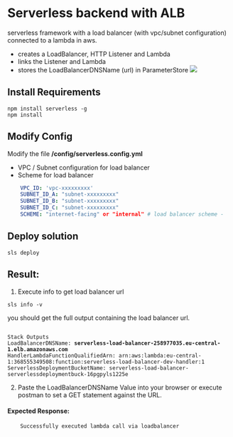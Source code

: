 # Serverless backend with ALB 
serverless framework with a load balancer (with vpc/subnet configuration) connected to a lambda in aws.

- creates a LoadBalancer, HTTP Listener and Lambda
- links the Listener and Lambda
- stores the LoadBalancerDNSName (url) in ParameterStore
![](https://api-alb-lambda.s3.amazonaws.com/aws-alb-lambda.svg)


## Install Requirements
```
npm install serverless -g
npm install
```

## Modify Config
Modify the file **/config/serverless.config.yml** 
- VPC / Subnet configuration for load balancer
- Scheme for load balancer 

```yaml
    VPC_ID: 'vpc-xxxxxxxxx'
    SUBNET_ID_A: "subnet-xxxxxxxxx"
    SUBNET_ID_B: "subnet-xxxxxxxxx"
    SUBNET_ID_C: "subnet-xxxxxxxxx"
    SCHEME: "internet-facing" or "internal" # load balancer scheme - 
```

## Deploy solution
```
sls deploy
```

## Result:
1. Execute info to get load balancer url
```
sls info -v
```

you should get the full output containing the load balancer url.
<pre><code>
Stack Outputs
LoadBalancerDNSName: <b>serverless-load-balancer-258977035.eu-central-1.elb.amazonaws.com</b>
HandlerLambdaFunctionQualifiedArn: arn:aws:lambda:eu-central-1:368555349508:function:serverless-load-balancer-dev-handler:1
ServerlessDeploymentBucketName: serverless-load-balancer-serverlessdeploymentbuck-16pgpyls1225e
</code></pre>


2. Paste the LoadBalancerDNSName Value into your browser or execute postman to set a GET statement against the URL.

#### Expected Response:
```
    Successfully executed lambda call via loadbalancer
```
